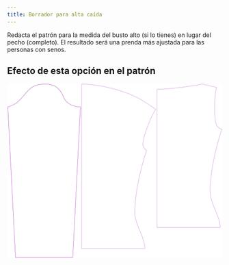 ```yaml
---
title: Borrador para alta caída
---
```


Redacta el patrón para la medida del busto alto (si lo tienes) en lugar del pecho (completo). El resultado será una prenda más ajustada para las personas con senos.

## Efecto de esta opción en el patrón

![Esta imagen muestra el efecto de esta opción superponiendo varias variantes que tienen un valor diferente para esta opción](diana_draftforhighbust_sample.svg "Efecto de esta opción en el patrón")
